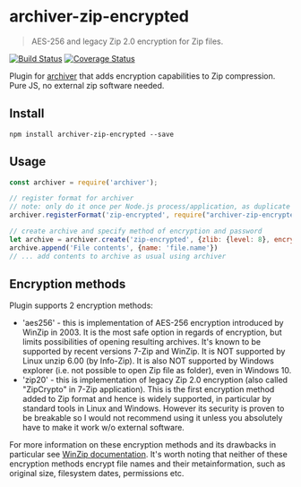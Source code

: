 # archiver-zip-encrypted

> AES-256 and legacy Zip 2.0 encryption for Zip files.

[![Build Status](https://travis-ci.org/artem-karpenko/archiver-zip-encrypted.svg?branch=master)](https://travis-ci.org/artem-karpenko/archiver-zip-encrypted)
[![Coverage Status](https://coveralls.io/repos/github/artem-karpenko/archiver-zip-encrypted/badge.svg)](https://coveralls.io/github/artem-karpenko/archiver-zip-encrypted)

Plugin for [archiver](https://www.npmjs.com/package/archiver) that adds encryption 
capabilities to Zip compression. Pure JS, no external zip software needed.

## Install

```shell
npm install archiver-zip-encrypted --save
```

## Usage

```js
const archiver = require('archiver');

// register format for archiver
// note: only do it once per Node.js process/application, as duplicate registration will throw an error
archiver.registerFormat('zip-encrypted', require("archiver-zip-encrypted"));

// create archive and specify method of encryption and password
let archive = archiver.create('zip-encrypted', {zlib: {level: 8}, encryptionMethod: 'aes256', password: '123'});
archive.append('File contents', {name: 'file.name'})
// ... add contents to archive as usual using archiver
```
## Encryption methods

Plugin supports 2 encryption methods:

* 'aes256' - this is implementation of AES-256 encryption introduced by WinZip in 2003.
   It is the most safe option in regards of encryption, but limits possibilities of opening resulting archives.
   It's known to be supported by recent versions 7-Zip and WinZip. It is NOT supported by
   Linux unzip 6.00 (by Info-Zip). It is also NOT supported by Windows explorer (i.e. not possible to open Zip file as folder),
   even in Windows 10. 
* 'zip20' - this is implementation of legacy Zip 2.0 encryption (also called "ZipCrypto" in 7-Zip application).
   This is the first encryption method added to Zip format and hence is widely supported, in particular 
   by standard tools in Linux and Windows. However its security is proven to be breakable
   so I would not recommend using it unless you absolutely have to make it work w/o external software.
      
For more information on these encryption methods and its drawbacks in particular see [WinZip documentation](http://kb.winzip.com/help/RU/WZ/help_encryption.htm).
It's worth noting that neither of these encryption methods encrypt file names and their metainformation, 
such as original size, filesystem dates, permissions etc.